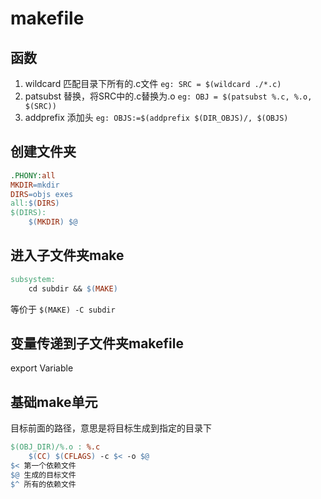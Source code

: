 # makefile 

## 函数
1. wildcard 匹配目录下所有的.c文件
    `eg: SRC = $(wildcard ./*.c)`
2. patsubst 替换，将SRC中的.c替换为.o
    `eg: OBJ = $(patsubst %.c, %.o, $(SRC))`
3. addprefix 添加头
    `eg: OBJS:=$(addprefix $(DIR_OBJS)/, $(OBJS)`

## 创建文件夹

``` makefile
.PHONY:all
MKDIR=mkdir
DIRS=objs exes
all:$(DIRS)
$(DIRS):
	$(MKDIR) $@
```

## 进入子文件夹make
```makefile
subsystem:
    cd subdir && $(MAKE)
```
等价于
    `$(MAKE) -C subdir`
## 变量传递到子文件夹makefile
export Variable

## 基础make单元
目标前面的路径，意思是将目标生成到指定的目录下
```makefile
$(OBJ_DIR)/%.o : %.c 
	$(CC) $(CFLAGS) -c $< -o $@
$< 第一个依赖文件
$@ 生成的目标文件
$^ 所有的依赖文件
```



